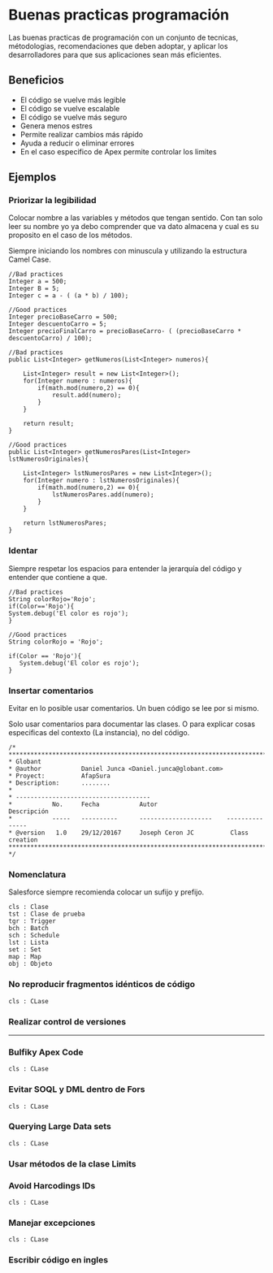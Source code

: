 # Buenas practicas programación

Las buenas practicas de programación con un conjunto de tecnicas, métodologias, recomendaciones que deben adoptar, y aplicar los desarrolladores para que sus aplicaciones 
sean más eficientes. 

## Beneficios

- El código se vuelve más legible
- El código se vuelve escalable
- El código se vuelve más seguro
- Genera menos estres
- Permite realizar cambios más rápido
- Ayuda a reducir o eliminar errores
- En el caso especifico de Apex permite controlar los limites

## Ejemplos

### Priorizar la legibilidad

Colocar nombre a las variables y métodos que tengan sentido. Con tan solo leer su nombre yo ya debo comprender que va dato almacena y cual es su proposito en el caso de los métodos.

Siempre iniciando los nombres con minuscula y utilizando la estructura Camel Case. 

```Apex
//Bad practices
Integer a = 500;
Integer B = 5;
Integer c = a - ( (a * b) / 100);

//Good practices
Integer precioBaseCarro = 500;
Integer descuentoCarro = 5;
Integer precioFinalCarro = precioBaseCarro- ( (precioBaseCarro * descuentoCarro) / 100);
```

```Apex
//Bad practices
public List<Integer> getNumeros(List<Integer> numeros){

    List<Integer> result = new List<Integer>(); 
    for(Integer numero : numeros){
        if(math.mod(numero,2) == 0){
            result.add(numero);
        }
    }

    return result;
}

//Good practices
public List<Integer> getNumerosPares(List<Integer> lstNumerosOriginales){
   
    List<Integer> lstNumerosPares = new List<Integer>(); 
    for(Integer numero : lstNumerosOriginales){
        if(math.mod(numero,2) == 0){
            lstNumerosPares.add(numero);
        }
    }

    return lstNumerosPares;
}
```

### Identar

Siempre respetar los espacios para entender la jerarquía del código y entender que contiene a que. 

```Apex
//Bad practices
String colorRojo='Rojo';
if(Color=='Rojo'){
System.debug('El color es rojo');    
}

//Good practices
String colorRojo = 'Rojo';

if(Color == 'Rojo'){
   System.debug('El color es rojo');    
}
```

### Insertar comentarios

Evitar en lo posible usar comentarios. Un buen código se lee por si mismo. 

Solo usar comentarios para documentar las clases. O para explicar cosas especificas del contexto (La instancia), no del código. 

```Apex
/* **************************************************************************************************************
* Globant 
* @author           Daniel Junca <Daniel.junca@globant.com>
* Proyect:          AfapSura
* Description:      ........
*
* -------------------------------------
*           No.     Fecha           Autor                   Descripción
*           -----   ----------      --------------------    ---------------
* @version   1.0    29/12/20167     Joseph Ceron JC          Class creation
************************************************************************************************************* */
```

### Nomenclatura

Salesforce siempre recomienda colocar un sufijo y prefijo. 

```Apex
cls : Clase
tst : Clase de prueba
tgr : Trigger
bch : Batch
sch : Schedule
lst : Lista
set : Set
map : Map
obj : Objeto
```

### No reproducir fragmentos idénticos de código

```Apex
cls : CLase
```

### Realizar control de versiones

----------

###  Bulfiky Apex Code

```Apex
cls : CLase
```

### Evitar SOQL y DML dentro de Fors


```Apex
cls : CLase
```

### Querying Large Data sets

```Apex
cls : CLase
```

### Usar métodos de la clase Limits



### Avoid Harcodings IDs

```Apex
cls : CLase
```

### Manejar excepciones

```Apex
cls : CLase
```

### Escribir código en ingles

